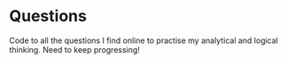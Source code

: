 # Questions
Code to all the questions I find online to practise my analytical and logical thinking.
Need to keep progressing!
